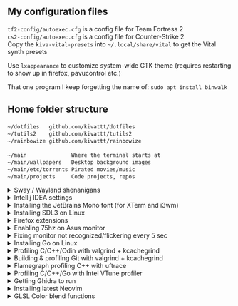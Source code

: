## My configuration files
`tf2-config/autoexec.cfg` is a config file for Team Fortress 2\
`cs2-config/autoexec.cfg` is a config file for Counter-Strike 2\
Copy the `kiva-vital-presets` into `~/.local/share/vital` to get the Vital synth presets

Use `lxappearance` to customize system-wide GTK theme (requires restarting to show up in firefox, pavucontrol etc.)

That one program I keep forgetting the name of: `sudo apt install binwalk`

## Home folder structure
```
~/dotfiles   github.com/kivattt/dotfiles
~/tutils2    github.com/kivattt/tutils2
~/rainbowize github.com/kivattt/rainbowize

~/main              Where the terminal starts at
~/main/wallpapers   Desktop background images
~/main/etc/torrents Pirated movies/music
~/main/projects     Code projects, repos
```

<details>
<summary>Sway / Wayland shenanigans</summary>

Remember to install:\
```
sudo apt install swaylock grim slurp wl-clipboard jq
```

`arandr` alternative: `sudo apt install wdisplays`\
`xev` alternative: `sudo apt install wev`

Installing OBS studio:
```
sudo apt install pipewire xdg-desktop-portal xdg-desktop-portal-wlr
```
</details>

<details>
<summary>Intellij IDEA settings</summary>

Theme: [Darcula Pitch Black](https://plugins.jetbrains.com/plugin/14059-darcula-pitch-black)\
File -> Settings -> Appearance & Behavior -> Appearance -> Click to enable "Show main menu in separate toolbar"
</details>

<details>
<summary>Installing the JetBrains Mono font (for XTerm and i3wm)</summary>

```bash
cd ~/Downloads
mkdir JetBrainsMono
cd JetBrainsMono
wget https://download.jetbrains.com/fonts/JetBrainsMono-2.304.zip
unzip JetBrainsMono-2.304.zip
mv fonts/ttf fonts/JetBrainsMono
```

Now, on Linux:
```
sudo cp -r fonts/JetBrainsMono /usr/share/fonts/truetype
rm -rf ~/Downloads/JetBrainsMono
```

Otherwise, on FreeBSD:
```
sudo cp fonts/JetBrainsMono/* ~/.fonts
rm -rf ~/Downloads/JetBrainsMono
```
</details>

<details>
<summary>Installing SDL3 on Linux</summary>

Follow the instructions here: https://glusoft.com/sdl3-tutorials/install-sdl3-linux
```
unzip SDL3-3.2.14.zip # Download from https://github.com/libsdl-org/SDL/releases

mkdir build
cd build
cmake ..
make
sudo make install

# Now, copy the like /usr/local/lib .so files/symlinks to the working directory where you run your sdl3 program from
```
</details>

<details>
<summary>Firefox extensions</summary>

[uBlock Origin](https://addons.mozilla.org/en-US/firefox/addon/ublock-origin/)\
[SponsorBlock](https://addons.mozilla.org/en-US/firefox/addon/sponsorblock/)\
[Dark Reader](https://addons.mozilla.org/en-US/firefox/addon/darkreader/)\
[Return YouTube Dislike](https://addons.mozilla.org/en-US/firefox/addon/return-youtube-dislikes/)
</details>

<details>
<summary>Enabling 75hz on Asus monitor</summary>

Just add `--rate 75` in `~/.screenlayout/main.sh` for the correct output\
Google should permanently remove this from their search results: https://askubuntu.com/a/59626
</details>

<details>
<summary>Fixing monitor not recognized/flickering every 5 sec</summary>

Remove `--rate 75` from `~/screenlayout/main.sh`, run it, put back `--rate 75` and run it again.
</details>

<details>
<summary>Installing Go on Linux</summary>

Based on https://go.dev/doc/install

[Download the latest .tar.gz release](https://go.dev/dl/), then:
```bash
cd ~/Downloads
sudo rm -rf /usr/local/go && sudo tar -C /usr/local -xzf go*.linux-amd64.tar.gz
```

Now add this line to the end of `/etc/profile`:
```
export PATH=$PATH:/usr/local/go/bin
```
Log out (Alt+E in i3wm) then back in again, do `go version` to verify it successfully installed
</details>

<details>
<summary>Profiling C/C++/Odin with valgrind + kcachegrind</summary>

```bash
# Remember to build your code with debug symbols enabled
# C/C++ : -g     (and optionally -O0)
# Odin  : -debug (and optionally -o:none)
valgrind --tool=callgrind ./your-program <arguments>

kcachegrind callgrind.out.1387577 # The file generated by valgrind
```
</details>

<details>
<summary>Building & profiling Git with valgrind + kcachegrind</summary>

```bash
git clone https://github.com/git/git
cd git
sudo apt install libssl-dev
# Now open the Makefile, search for '-O2' and replace it with '-O0'
make
valgrind --tool=callgrind --trace-children=yes ./bin-wrappers/git <SUB-COMMAND>

kcachegrind callgrind.out.1387577 # The file generated by valgrind
```
</details>

<details>
<summary>Flamegraph profiling C++ with uftrace </summary>

```bash
sudo apt install uftrace
# Now compile with the -pg flags
uftrace record ./your-program <args>
uftrace dump --flame-graph > flamegraph.txt
wget "https://raw.githubusercontent.com/brendangregg/FlameGraph/refs/heads/master/flamegraph.pl"
chmod +x flamegraph.pl
./flamegraph.pl flamegraph.txt > graph.svg
firefox graph.svg
```
</details>

<details>
<summary>Profiling C/C++/Go with Intel VTune profiler</summary>

[Install with apt](https://www.intel.com/content/www/us/en/developer/tools/oneapi/vtune-profiler-download.html?operatingsystem=linux&linux-install-type=apt), described below
```bash
sudo apt update
sudo apt install -y gpg-agent wget
wget -O- https://apt.repos.intel.com/intel-gpg-keys/GPG-PUB-KEY-INTEL-SW-PRODUCTS.PUB | gpg --dearmor | sudo tee /usr/share/keyrings/oneapi-archive-keyring.gpg > /dev/null
echo "deb [signed-by=/usr/share/keyrings/oneapi-archive-keyring.gpg] https://apt.repos.intel.com/oneapi all main" | sudo tee /etc/apt/sources.list.d/oneAPI.list
sudo apt update
sudo apt install intel-oneapi-vtune
```

Now, self-check and run `vtune-gui`
```bash
source /opt/intel/oneapi/vtune/latest/env/vars.sh
cd /opt/intel/oneapi/vtune/latest/bin64

# Run a self-check
sudo ./vtune-self-checker.sh

xhost + # This is required to allow root to connect to X11
sudo ./vtune-gui
```
</details>

<details>
<summary>Getting Ghidra to run</summary>

```bash
sudo apt install openjdk-21-jdk
```
</details>

<details>
<summary>Installing latest Neovim</summary>

See: https://github.com/neovim/neovim/blob/master/INSTALL.md#linux
```
curl -LO https://github.com/neovim/neovim/releases/latest/download/nvim-linux-x86_64.tar.gz
sudo rm -rf /opt/nvim
sudo tar -C /opt -xzf nvim-linux-x86_64.tar.gz
```

Then add to .bashrc
```
export PATH="$PATH:/opt/nvim-linux-x86_64/bin"
```
</details>

<details>
<summary>GLSL Color blend functions</summary>

<img src="color-blend-functions.png" width="70%"></img>

OpenGL default blend mode recreation (correct color blending, works with default OpenGL blending)
```glsl
// Disclaimer: this function was written by Github Copilot
vec4 blend(vec4 src, vec4 dst) {
    float outAlpha = src.a + dst.a * (1.0 - src.a);
    vec3 outColor = (src.rgb * src.a + dst.rgb * dst.a * (1.0 - src.a)) / max(outAlpha, 1e-6);
    return vec4(outColor, outAlpha);
}
```

Alpha Multiply (correct standalone color blending(?), but doesn't match well when combined with default OpenGL blending)
```glsl
vec4 alphaMultiply(vec4 src, vec4 dst) {
    vec4 res;
    res.r = dst.r * (1 - src.a) + src.r * src.a;
    res.g = dst.g * (1 - src.a) + src.g * src.a;
    res.b = dst.b * (1 - src.a) + src.b * src.a;
    res.a = dst.a * (1 - src.a) + src.a;

    return res;
}
```

Mix (terrible, awful, never use this.)
```glsl
mix(dst, src, src.a);
```
</details>

